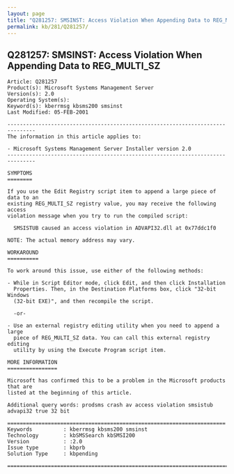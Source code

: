```yaml
---
layout: page
title: "Q281257: SMSINST: Access Violation When Appending Data to REG_MULTI_SZ"
permalink: kb/281/Q281257/
---
```


## Q281257: SMSINST: Access Violation When Appending Data to REG_MULTI_SZ

	Article: Q281257
	Product(s): Microsoft Systems Management Server
	Version(s): 2.0
	Operating System(s): 
	Keyword(s): kberrmsg kbsms200 smsinst
	Last Modified: 05-FEB-2001
	
	-------------------------------------------------------------------------------
	The information in this article applies to:
	
	- Microsoft Systems Management Server Installer version 2.0 
	-------------------------------------------------------------------------------
	
	SYMPTOMS
	========
	
	If you use the Edit Registry script item to append a large piece of data to an
	existing REG_MULTI_SZ registry value, you may receive the following access
	violation message when you try to run the compiled script:
	
	  SMSISTUB caused an access violation in ADVAPI32.dll at 0x77ddc1f0
	
	NOTE: The actual memory address may vary.
	
	WORKAROUND
	==========
	
	To work around this issue, use either of the following methods:
	
	- While in Script Editor mode, click Edit, and then click Installation
	  Properties. Then, in the Destination Platforms box, click "32-bit Windows
	  (32-bit EXE)", and then recompile the script.
	
	  -or-
	
	- Use an external registry editing utility when you need to append a large
	  piece of REG_MULTI_SZ data. You can call this external registry editing
	  utility by using the Execute Program script item.
	
	MORE INFORMATION
	================
	
	Microsoft has confirmed this to be a problem in the Microsoft products that are
	listed at the beginning of this article.
	
	Additional query words: prodsms crash av access violation smsistub advapi32 true 32 bit
	
	======================================================================
	Keywords          : kberrmsg kbsms200 smsinst 
	Technology        : kbSMSSearch kbSMSI200
	Version           : :2.0
	Issue type        : kbprb
	Solution Type     : kbpending
	
	=============================================================================
	

